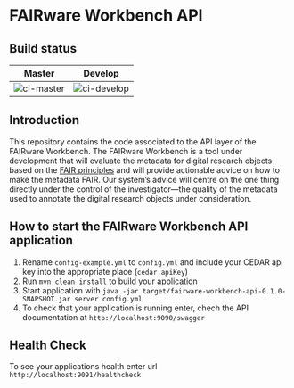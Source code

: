 # FAIRware Workbench API

Build status
---

| Master  | Develop |
| ------------- | ------------- |
| ![ci-master](https://github.com/metadatacenter/fairware-workbench-api/actions/workflows/ci.yml/badge.svg?branch=master)  | ![ci-develop](https://github.com/metadatacenter/fairware-workbench-api/actions/workflows/ci.yml/badge.svg?branch=develop)  |

Introduction
---
This repository contains the code associated to the API layer of the FAIRware Workbench. The FAIRware Workbench is a tool under development that will evaluate the metadata for digital research objects based on the [FAIR principles](https://www.go-fair.org/fair-principles/) and will provide actionable advice on how to make the metadata FAIR. Our system’s advice will centre on the one thing directly under the control of the investigator—the quality of the metadata used to annotate the digital research objects under consideration.


How to start the FAIRware Workbench API application
---

1. Rename `config-example.yml` to `config.yml` and include your CEDAR api key into the appropriate place (`cedar.apiKey`)
2. Run `mvn clean install` to build your application
3. Start application with `java -jar target/fairware-workbench-api-0.1.0-SNAPSHOT.jar server config.yml`
4. To check that your application is running enter, chech the API documentation at `http://localhost:9090/swagger`

Health Check
---

To see your applications health enter url `http://localhost:9091/healthcheck`

